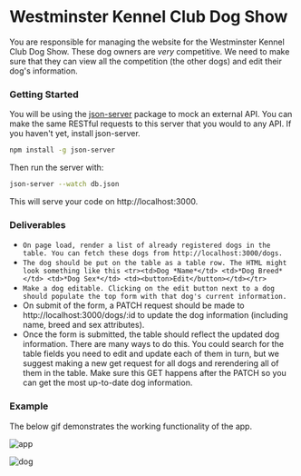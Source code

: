 # Westminster Kennel Club Dog Show

You are responsible for managing the website for the Westminster Kennel Club Dog Show. These dog owners are _very_ competitive. We need to make sure that they can view all the competition (the other dogs) and edit their dog's information.

### Getting Started

You will be using the [json-server](https://github.com/typicode/json-server) package to mock an external API. You can make the same RESTful requests to this server that you would to any API. If you haven't yet, install json-server.
```bash
npm install -g json-server
```

Then run the server with:
```bash
json-server --watch db.json
```

This will serve your code on http://localhost:3000.

### Deliverables

- `On page load, render a list of already registered dogs in the table. You can fetch these dogs from http://localhost:3000/dogs.`
- `The dog should be put on the table as a table row. The HTML might look something like this <tr><td>Dog *Name*</td> <td>*Dog Breed*</td> <td>*Dog Sex*</td> <td><button>Edit</button></td></tr>`
- `Make a dog editable. Clicking on the edit button next to a dog should populate the top form with that dog's current information.`
- On submit of the form, a PATCH request should be made to http://localhost:3000/dogs/:id to update the dog information (including name, breed and sex attributes).
- Once the form is submitted, the table should reflect the updated dog information. There are many ways to do this. You could search for the table fields you need to edit and update each of them in turn, but we suggest making a new get request for all dogs and rerendering all of them in the table. Make sure this GET happens after the PATCH so you can get the most up-to-date dog information.

### Example
The below gif demonstrates the working functionality of the app.

![app](assets/app.gif)

![dog](assets/dog-show.jpg)